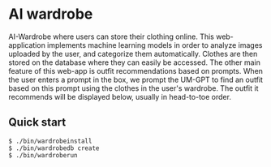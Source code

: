 # AI wardrobe

AI-Wardrobe where users can store their clothing online. This web-application implements machine learning models in order to analyze images uploaded by the user, and categorize them automatically. Clothes are then stored on the database where they can easily be accessed. The other main feature of this web-app is outfit recommendations based on prompts. When the user enters a prompt in the box, we prompt the UM-GPT to find an outfit based on this prompt using the clothes in the user's wardrobe. The outfit it recommends will be displayed below, usually in head-to-toe order.
## Quick start

```console
$ ./bin/wardrobeinstall
$ ./bin/wardrobedb create
$ ./bin/wardroberun
```
